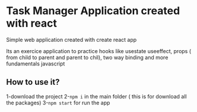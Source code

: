 # Task Manager Application created with react

Simple web application created with create react app

Its an exercice application to practice hooks like usestate useeffect, props ( from child to parent and parent to chil), two way binding and more fundamentals javascript

## How to use it?

1-download the project
2-`npm i` in the main folder ( this is for download all the packages)
3-`npm start` for run the app


